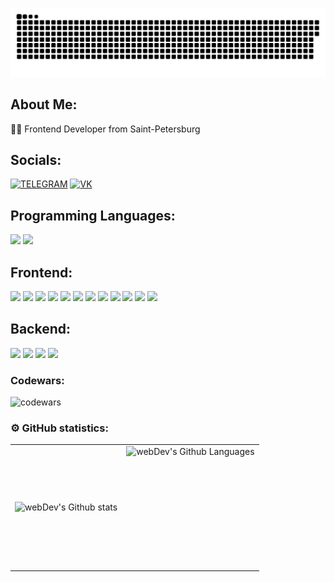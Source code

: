 <div align="center">
    <p align="center">
      <img width="600" src="github-snake.svg" alt="snake"/>
   </p>
</div>

## About Me:
👨‍💻 Frontend Developer from Saint-Petersburg<br/>

## Socials: 
[![TELEGRAM](https://img.shields.io/badge/TELEGRAM-29293e?style=for-the-badge&logo=telegram)](https://t.me/kmosenkov)
[![VK](https://img.shields.io/badge/vkontakte-29293e?style=for-the-badge&logo=vk&logoColor=0077FF)](https://vk.com/id344077639)

## Programming Languages:
<p dir="auto">
  <img src="https://img.shields.io/badge/JavaScript-F7DF1E?logo=javascript&logoColor=black" height="25" style="max-width: 100%;">
  <img src="https://img.shields.io/badge/TypeScript-3178C6?logo=typescript&logoColor=white" height="25" style="max-width: 100%;">
</p>

## Frontend:
<p dir="auto">
  <img src="https://img.shields.io/badge/Svelte-FF3E00?logo=svelte&logoColor=white" height="25" style="max-width: 100%;">
  <img src="https://img.shields.io/badge/SvelteKit-FF3E00?logo=svelte&logoColor=white" height="25" style="max-width: 100%;">
  <img src="https://img.shields.io/badge/React-61DAFB?logo=react&logoColor=black" height="25" style="max-width: 100%;">
  <img src="https://img.shields.io/badge/Redux_Toolkit-764ABC?logo=redux&logoColor=white" height="25" style="max-width: 100%;">
  <img src="https://img.shields.io/badge/React_Router-CA4245?logo=react-router&logoColor=white" height="25" style="max-width: 100%;">
  <img src="https://img.shields.io/badge/Axios-5A29E4?logo=axios&logoColor=white" height="25" style="max-width: 100%;">
  <img src="https://img.shields.io/badge/Vite-646CFF?logo=vite&logoColor=white" height="25" style="max-width: 100%;">
  <img src="https://img.shields.io/badge/Webpack-8DD6F9?logo=webpack&logoColor=black" height="25" style="max-width: 100%;">
  <img src="https://img.shields.io/badge/Jest-C21325?logo=jest&logoColor=white" height="25" style="max-width: 100%;">
  <img src="https://img.shields.io/badge/Tailwind_CSS-38B2AC?logo=tailwind-css&logoColor=white" height="25" style="max-width: 100%;">
  <img src="https://img.shields.io/badge/Ant_Design-0170FE?logo=ant-design&logoColor=white" height="25" style="max-width: 100%;">
  <img src="https://img.shields.io/badge/Material_UI-0081CB?logo=mui&logoColor=white" height="25" style="max-width: 100%;">
</p>

## Backend:
<p dir="auto">
    <img src="https://camo.githubusercontent.com/fb7517ec8f1eca4a0c06bb7b3e5b3438fc49bf68ed1606e08c7931320c872dd9/68747470733a2f2f696d672e736869656c64732e696f2f62616467652f4e6f64654a532d3238326333343f6c6f676f3d6e6f64652e6a73" height="25" data-canonical-src="https://img.shields.io/badge/NodeJS-282c34?logo=node.js" style="max-width: 100%;">
    <img src="https://camo.githubusercontent.com/e0ff3b354c83751485bf1938b02537e37a04bd5388e7d9718186aac9c4921e60/68747470733a2f2f696d672e736869656c64732e696f2f62616467652f457870726573732d3238326333343f6c6f676f3d65787072657373" height="25" data-canonical-src="https://img.shields.io/badge/Express-282c34?logo=express" style="max-width: 100%;">
    <img src="https://camo.githubusercontent.com/3f8e7175a220bca7e47653603567b179cf1a521777e3d6e1172a137e6f1e2359/68747470733a2f2f696d672e736869656c64732e696f2f62616467652f506f737467726553514c2d3238326333343f6c6f676f3d706f737467726573716c" height="25" data-canonical-src="https://img.shields.io/badge/PostgreSQL-282c34?logo=postgresql" style="max-width: 100%;">
    <img src="https://camo.githubusercontent.com/88b1013c45e69fef91db8090cf90aa27dbe28bd2f85f695c1b55b26785ff85cc/68747470733a2f2f696d672e736869656c64732e696f2f62616467652f53657175656c697a652d3238326333343f6c6f676f3d73657175656c697a65" height="25" data-canonical-src="https://img.shields.io/badge/Sequelize-282c34?logo=sequelize" style="max-width: 100%;">
</p>

### Codewars:

![codewars](https://www.codewars.com/users/Konstantin%20Mosenkov/badges/large)

### ⚙️ GitHub statistics:

<table>
  <tr>
    <td>
      <img align="left" src="http://github-readme-streak-stats.herokuapp.com?user=Konstantin-Mosenkov&theme=dark&background=000000" alt="webDev's Github stats" /> 
    </td>
    <td>
      <img height="195px" align="right" alt="webDev's Github Languages" src="https://github-readme-stats-sigma-five.vercel.app/api/top-langs/?username=Konstantin-Mosenkov&layout=compact&theme=vision-friendly-dark" /> 
    </td>
  </tr>
</table>
